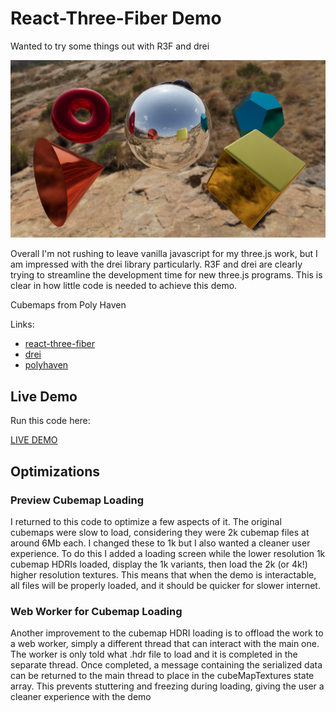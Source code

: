 # React-Three-Fiber Demo

Wanted to try some things out with R3F and drei

![](https://github.com/dansh0/react-three-fiber-demo/blob/main/public/screenshot.png)

Overall I'm not rushing to leave vanilla javascript for my three.js work, but I am impressed with the drei library particularly. R3F and drei are clearly trying to streamline the development time for new three.js programs. This is clear in how little code is needed to achieve this demo.

Cubemaps from Poly Haven

Links:
- [react-three-fiber](https://github.com/pmndrs/react-three-fiber)
- [drei](https://github.com/pmndrs/drei)
- [polyhaven](https://polyhaven.com/hdris)

## Live Demo

Run this code here:

[LIVE DEMO](https://shores.design/index.php/react-three-fiber-demo/)

## Optimizations

### Preview Cubemap Loading

I returned to this code to optimize a few aspects of it. The original cubemaps were slow to load, considering they were 2k cubemap files at around 6Mb each. I changed these to 1k but I also wanted a cleaner user experience. To do this I added a loading screen while the lower resolution 1k cubemap HDRIs loaded, display the 1k variants, then load the 2k (or 4k!) higher resolution textures. This means that when the demo is interactable, all files will be properly loaded, and it should be quicker for slower internet.

### Web Worker for Cubemap Loading

Another improvement to the cubemap HDRI loading is to offload the work to a web worker, simply a different thread that can interact with the main one. The worker is only told what .hdr file to load and it is completed in the separate thread. Once completed, a message containing the serialized data can be returned to the main thread to place in the cubeMapTextures state array. This prevents stuttering and freezing during loading, giving the user a cleaner experience with the demo
